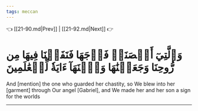 ```yaml
---
tags: meccan
---
```


👈 [[21-90.md|Prev]] | [[21-92.md|Next]] 👉

# وَٱلَّتِيٓ أَحۡصَنَتۡ فَرۡجَهَا فَنَفَخۡنَا فِيهَا مِن رُّوحِنَا وَجَعَلۡنَٰهَا وَٱبۡنَهَآ ءَايَةٗ لِّلۡعَٰلَمِينَ

And [mention] the one who guarded her chastity, so We blew into her [garment] through Our angel [Gabriel], and We made her and her son a sign for the worlds

---

